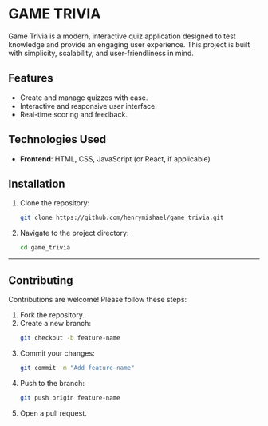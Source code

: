 # GAME TRIVIA

Game Trivia is a modern, interactive quiz application designed to test knowledge and provide an engaging user experience. This project is built with simplicity, scalability, and user-friendliness in mind.

## Features

- Create and manage quizzes with ease.
- Interactive and responsive user interface.
- Real-time scoring and feedback.

## Technologies Used

- **Frontend**: HTML, CSS, JavaScript (or React, if applicable)

## Installation

1. Clone the repository:
   ```bash
   git clone https://github.com/henrymishael/game_trivia.git
   ```
2. Navigate to the project directory:
   ```bash
   cd game_trivia
   ```

---

## Contributing

Contributions are welcome! Please follow these steps:

1. Fork the repository.
2. Create a new branch:
   ```bash
   git checkout -b feature-name
   ```
3. Commit your changes:
   ```bash
   git commit -m "Add feature-name"
   ```
4. Push to the branch:
   ```bash
   git push origin feature-name
   ```
5. Open a pull request.
